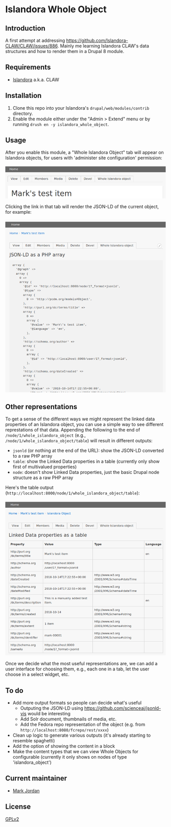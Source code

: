# Islandora Whole Object

## Introduction

A first attempt at addressing https://github.com/Islandora-CLAW/CLAW/issues/886. Mainly me learning Islandora CLAW's data structures and how to render them in a Drupal 8 module.

## Requirements

* [Islandora](https://github.com/Islandora-CLAW/islandora) a.k.a. CLAW

## Installation

1. Clone this repo into your Islandora's `drupal/web/modules/contrib` directory.
1. Enable the module either under the "Admin > Extend" menu or by running `drush en -y islandora_whole_object`.

## Usage

After you enable this module, a "Whole Islandora Object" tab will appear on Islandora objects, for users with 'administer site configuration' permission:

![Whole object menu tab](docs/menu.png)

Clicking the link in that tab will render the JSON-LD of the current object, for example:

![JSON-LD](docs/jsonld.png)

## Other representations

To get a sense of the different ways we might represent the linked data properties of an Islandora object, you can use a simple way to see different represtations of that data. Appending the following to the end of `/node/1/whole_islandora_object` (e.g., `/node/1/whole_islandora_object/table`) will result in different outputs:

* `jsonld` (or nothing at the end of the URL): show the JSON-LD converted to a raw PHP array
* `table`: show the Linked Data properties in a table (currently only show first of multivalued properties)
* `node`: doesn't show Linked Data properties, just the basic Drupal node structure as a raw PHP array

Here's the table output (`http://localhost:8000/node/1/whole_islandora_object/table`):

![table output](docs/table.png)

Once we decide what the most useful representations are, we can add a user interface for choosing them, e.g., each one in a tab, let the user choose in a select widget, etc.

## To do

* Add more output formats so people can decide what's useful
  * Outputing the JSON-LD using https://github.com/scienceai/jsonld-vis would be interesting
  * Add Solr document, thumbnails of media, etc.
  * Add the Fedora repo representation of the object (e.g. from `http://localhost:8080/fcrepo/rest/xxxx`)
* Clean up logic to generate various outputs (it's already starting to resemble spaghetti)
* Add the option of showing the content in a block
* Make the content types that we can view Whole Objects for configurable (currently it only shows on nodes of type 'islandora_object')

## Current maintainer

* [Mark Jordan](https://github.com/mjordan)

## License

[GPLv2](http://www.gnu.org/licenses/gpl-2.0.txt)

